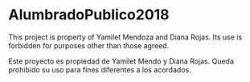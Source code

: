 # AlumbradoPublico2018

This project is property of Yamilet Mendoza and Diana Rojas.
Its use is forbidden for purposes other than those agreed.

<!-- ---->

Este proyecto es propiedad de Yamilet Mendo y Diana Rojas.
Queda prohibido su uso para fines diferentes a los acordados.
